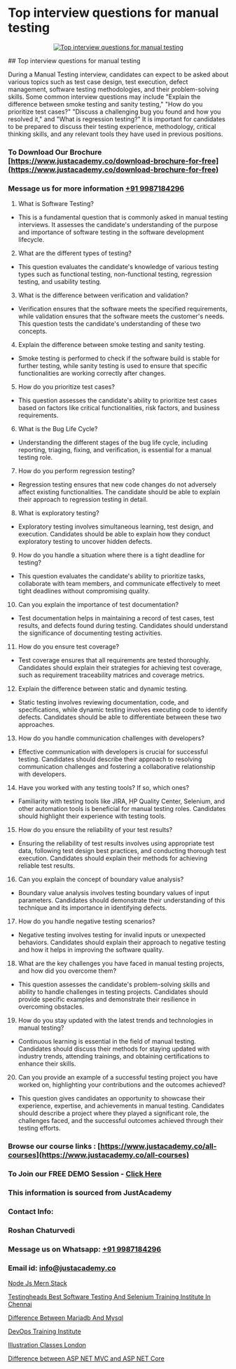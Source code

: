 # Top interview questions for manual testing

<p align="center">
  <a href="https://justacademy.co/program-detail/software-testing">
    <img src="https://justacademy.co/storage2/program_images/1704700438.webp" alt="Top interview questions for manual testing">
  </a>
</p>
## Top interview questions for manual testing

During a Manual Testing interview, candidates can expect to be asked about various topics such as test case design, test execution, defect management, software testing methodologies, and their problem-solving skills. Some common interview questions may include "Explain the difference between smoke testing and sanity testing," "How do you prioritize test cases?" "Discuss a challenging bug you found and how you resolved it," and "What is regression testing?" It is important for candidates to be prepared to discuss their testing experience, methodology, critical thinking skills, and any relevant tools they have used in previous positions.
### To Download Our Brochure [https://www.justacademy.co/download-brochure-for-free](https://www.justacademy.co/download-brochure-for-free)
### Message us for more information [+91 9987184296](https://api.whatsapp.com/send?phone=919987184296)
1) What is Software Testing?
- This is a fundamental question that is commonly asked in manual testing interviews. It assesses the candidate's understanding of the purpose and importance of software testing in the software development lifecycle.

2) What are the different types of testing?
- This question evaluates the candidate's knowledge of various testing types such as functional testing, non-functional testing, regression testing, and usability testing.

3) What is the difference between verification and validation?
- Verification ensures that the software meets the specified requirements, while validation ensures that the software meets the customer's needs. This question tests the candidate's understanding of these two concepts.

4) Explain the difference between smoke testing and sanity testing.
- Smoke testing is performed to check if the software build is stable for further testing, while sanity testing is used to ensure that specific functionalities are working correctly after changes.

5) How do you prioritize test cases?
- This question assesses the candidate's ability to prioritize test cases based on factors like critical functionalities, risk factors, and business requirements.

6) What is the Bug Life Cycle?
- Understanding the different stages of the bug life cycle, including reporting, triaging, fixing, and verification, is essential for a manual testing role.

7) How do you perform regression testing?
- Regression testing ensures that new code changes do not adversely affect existing functionalities. The candidate should be able to explain their approach to regression testing in detail.

8) What is exploratory testing?
- Exploratory testing involves simultaneous learning, test design, and execution. Candidates should be able to explain how they conduct exploratory testing to uncover hidden defects.

9) How do you handle a situation where there is a tight deadline for testing?
- This question evaluates the candidate's ability to prioritize tasks, collaborate with team members, and communicate effectively to meet tight deadlines without compromising quality.

10) Can you explain the importance of test documentation?
- Test documentation helps in maintaining a record of test cases, test results, and defects found during testing. Candidates should understand the significance of documenting testing activities.

11) How do you ensure test coverage?
- Test coverage ensures that all requirements are tested thoroughly. Candidates should explain their strategies for achieving test coverage, such as requirement traceability matrices and coverage metrics.

12) Explain the difference between static and dynamic testing.
- Static testing involves reviewing documentation, code, and specifications, while dynamic testing involves executing code to identify defects. Candidates should be able to differentiate between these two approaches.

13) How do you handle communication challenges with developers?
- Effective communication with developers is crucial for successful testing. Candidates should describe their approach to resolving communication challenges and fostering a collaborative relationship with developers.

14) Have you worked with any testing tools? If so, which ones?
- Familiarity with testing tools like JIRA, HP Quality Center, Selenium, and other automation tools is beneficial for manual testing roles. Candidates should highlight their experience with testing tools.

15) How do you ensure the reliability of your test results?
- Ensuring the reliability of test results involves using appropriate test data, following test design best practices, and conducting thorough test execution. Candidates should explain their methods for achieving reliable test results.

16) Can you explain the concept of boundary value analysis?
- Boundary value analysis involves testing boundary values of input parameters. Candidates should demonstrate their understanding of this technique and its importance in identifying defects.

17) How do you handle negative testing scenarios?
- Negative testing involves testing for invalid inputs or unexpected behaviors. Candidates should explain their approach to negative testing and how it helps in improving the software quality.

18) What are the key challenges you have faced in manual testing projects, and how did you overcome them?
- This question assesses the candidate's problem-solving skills and ability to handle challenges in testing projects. Candidates should provide specific examples and demonstrate their resilience in overcoming obstacles.

19) How do you stay updated with the latest trends and technologies in manual testing?
- Continuous learning is essential in the field of manual testing. Candidates should discuss their methods for staying updated with industry trends, attending trainings, and obtaining certifications to enhance their skills.

20) Can you provide an example of a successful testing project you have worked on, highlighting your contributions and the outcomes achieved?
- This question gives candidates an opportunity to showcase their experience, expertise, and achievements in manual testing. Candidates should describe a project where they played a significant role, the challenges faced, and the successful outcomes achieved through their testing efforts.

### Browse our course links : [https://www.justacademy.co/all-courses](https://www.justacademy.co/all-courses) 
### To Join our FREE DEMO Session - [Click Here](https://www.justacademy.co/register-for-course-demo)


### This information is sourced from JustAcademy
### Contact Info:
### Roshan Chaturvedi
### Message us on Whatsapp: [+91 9987184296](https://api.whatsapp.com/send?phone=919987184296)
### Email id: [info@justacademy.co](mailto:info@justacademy.co)
                
[Node Js Mern Stack](https://www.linkedin.com/pulse/node-js-mern-stack-justacademy-jaipur-qypsc?trackingId=oZhEp0vSZ1dAxvQmMc2pEw%3D%3D&lipi=urn%3Ali%3Apage%3Ad_flagship3_company_admin%3BAVJRhwTBSMSM%2FVRCHlBI2Q%3D%3D)

[Testingheads Best Software Testing And Selenium Training Institute In Chennai](https://www.linkedin.com/pulse/testingheads-best-software-testing-selenium-training-3pkne?trackingId=5NibWmcUWCQl3jq6gNLk%2FA%3D%3D&lipi=urn%3Ali%3Apage%3Ad_flagship3_company_admin%3BBLvwE5WSQ1yNRcYM20AJ%2Fw%3D%3D)

[Difference Between Mariadb And Mysql](https://medium.com/@ranemanish460/difference-between-mariadb-and-mysql-2be8bc336db5)

[DevOps Training Institute](https://medium.com/@akanshapatil/devops-training-institute-a5f4d90b5025)

[Illustration Classes London](https://justacademyin.github.io/justacademy/illustration-classes-london)

[Difference between ASP NET MVC and ASP NET Core](https://justacademyin.github.io/justacademy/difference-between-asp-net-mvc-and-asp-net-core)


